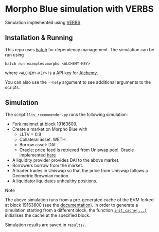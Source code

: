 # Morpho Blue simulation with VERBS

Simulation implemented using [VERBS](https://github.com/simtopia/verbs)

## Installation & Running

This repo uses [hatch](https://hatch.pypa.io/latest/) for dependency
management. The simulation can be run using

```
hatch run examples:morpho <ALCHEMY-KEY>
```

where `<ALCHEMY-KEY>` is a API key for [Alchemy](https://www.alchemy.com/).

You can also use the `--help` argument to see additional arguments
to the scripts.

## Simulation
The script `lltv_recommender.py` runs the following simulation:
- Fork mainnet at block 19163600.
- Create a market on Morpho Blue with
    - LLTV = 0.9
    - Collateral asset: WETH
    - Borrow asset: DAI
    - Oracle: price feed is retrieved from Uniswap pool. Oracle implemented [here](./simulations/abi/UniswapAggregator.sol)
- A liquidity provider provides DAI to the above market.
- Borrowers borrow from the market.
- A trader trades in Uniswap so that the price from Uniswap follows a Geometric Brownian motion.
- A liquidator liquidates unhealthy positions.

> [!NOTE]
> The above simulation runs from a pre-generated cache of the EVM forked at block 19163600 (see the [documentation](https://simtopia.github.io/verbs/pages/verbs.envs.ForkEnv.html)). In order to generate a simulation starting from a different block, the function [`init_cache(...)`](./simulations/morpho_blue/sim.py#L320) initialises the cache at the specified block.

Simulation results are saved in `results/`.
